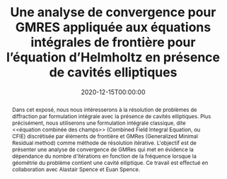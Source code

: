 ---
title: 'Une analyse de convergence pour GMRES appliquée aux équations intégrales de frontière pour l’équation d’Helmholtz en présence de cavités elliptiques'
event: Séminaire de mathématiques appliquées du Laboratoire de mathématiques Jean Leray
event_url: https://www.math.sciences.univ-nantes.fr/fr/seminaires/mathematiques-appliquees

location: 'Laboratoire de mathématiques Jean Leray (online), France'

abstract: "Dans cet exposé, nous nous intéresserons à la résolution de problèmes de diffraction par formulation intégrale avec la présence de cavités elliptiques. Plus précisément, nous utiliserons une formulation intégrale classique, dite <<équation combinée des champs>> (Combined Field Integral Equation, ou CFIE) discrétisée par éléments de frontière et GMRes (Generalized Minimal Residual method) comme méthode de résolution itérative. L'objectif est de présenter une analyse de convergence de GMRes qui met en évidence la dépendance du nombre d'itérations en fonction de la fréquence lorsque la géométrie du problème contient une cavité elliptique. Ce travail est effectué en collaboration avec Alastair Spence et Euan Spence."

summary: 'A new approach to study GMRes applied to Helmholtz boundary integral equation in presence of strong trapping.'

date: '2020-12-15T00:00:00'
date_end: ''
all_day: true
publishDate: '2019-02-05T00:00:00'


authors: [Jeffrey Galkowski, admin, Alastair Spence, Euan Spence]
tags:
  - GMRES
  - CFIE
  - Combined-Field operator
  - BEM
  - Boundary integral method
  - Boundary Integral Equation
  - Strong trapping


categories: 
  - seminar

featured: false
projects: []
slides: ''

url_pdf: ''
url_slides: ''
url_video: ''
url_code: ''
image:
  caption: ''
  focal_point: ''
---